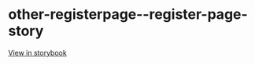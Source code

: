 # other-registerpage--register-page-story

[View in storybook](https://raw.githack.com/Independent-Digital-News-and-Media-Ltd/indy-branch-review/PR-7827-sb/index.html?path=/story/other-registerpage--register-page-story)